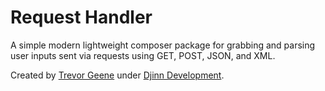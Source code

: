 # Request Handler

A simple modern lightweight composer package for grabbing and parsing user inputs sent via requests using GET, POST, JSON, and XML.

Created by [Trevor Geene](https://github.com/tgeene) under [Djinn Development](https://github.com/djinn-dev).